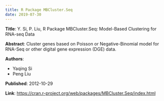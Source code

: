 ```yaml
---
title: R Package MBCluster.Seq
date: 2019-07-30
---
```


**Title**: Y. Si, P. Liu, R Package MBCluster.Seq: Model-Based Clustering for RNA-seq Data


**Abstract**: Cluster genes based on Poisson or Negative-Binomial model for RNA-Seq or other digital gene expression (DGE) data.

**Authors**:

  - Yaqing Si
  - Peng Liu

**Published**: 2012-10-29

**Link**: https://cran.r-project.org/web/packages/MBCluster.Seq/index.html





